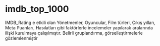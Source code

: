 # imdb_top_1000
IMDB_Rating e etkili olan Yönetmenler, Oyuncular, Film türleri, Çıkış yılları, Meta Puanları, Hasılatları gibi faktörlerle incelemeler yapılarak aralarında ilişki kurulmaya çalışılmıştır. Belirli gruplandırma, görselleştirmelerle gözlemlenmiştir
